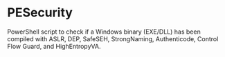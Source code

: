 PESecurity
=========

PowerShell script to check if a Windows binary (EXE/DLL) has been compiled with ASLR, DEP, SafeSEH, StrongNaming, Authenticode, Control Flow Guard, and HighEntropyVA.
